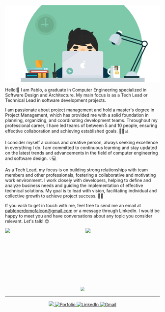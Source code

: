 <!-- Encabezado tipo banner -->
<div align="center">
  <img src="https://github.com/pabllopf/pabllopf/blob/master/images/mi_gif_2.gif" style="width: 1100px; height: 250px;  object-fit: cover;" alt="Banner Image">
</div>


<p align="left">
  Hello!👋
  I am Pablo, a graduate in Computer Engineering specialized in Software Design and Architecture. My main focus is as a Tech Lead or Technical Lead in software development projects.
  
  I am passionate about project management and hold a master's degree in Project Management, which has provided me with a solid foundation in planning, organizing, and coordinating development teams. Throughout my professional career, I have led teams of between 5 and 10 people, ensuring effective collaboration and achieving established goals. 🧑‍💻📊
  
  I consider myself a curious and creative person, always seeking excellence in everything I do. I am committed to continuous learning and stay updated on the latest trends and advancements in the field of computer engineering and software design. 💡💻
  
  As a Tech Lead, my focus is on building strong relationships with team members and other professionals, fostering a collaborative and motivating work environment. I work closely with developers, helping to define and analyze business needs and guiding the implementation of effective technical solutions. My goal is to lead with vision, facilitating individual and collective growth to achieve project success. 🤝💼
  
  If you wish to get in touch with me, feel free to send me an email at pabloperdomofalcon@gmail.com or a message through LinkedIn. I would be happy to meet you and have conversations about any topic you consider relevant. Let's talk! 😊
</p>

<!-- 
<details>
  <summary>Read More</summary>
  <p> I am working in this section...</p>
</details>
-->

<!-- Alinear estadísticas en el centro y ocupar todo el ancho -->
<div align="center" style="display: flex; align-items: center; justify-content: center; gap: 20px; width: 100%;">
  <img src="https://github-readme-stats.vercel.app/api?username=pabllopf&show_icons=true&theme=radical" style="flex: 1; max-width: auto; height: 190px;" />
  <img src="https://github-readme-stats.vercel.app/api/top-langs/?username=pabllopf&layout=compact&theme=radical" style="flex: 1; max-width: auto; height: 190px;" />
</div>

<!-- Reducir tamaño de los trofeos -->
<div align="center">
  <img src="https://github-profile-trophy.vercel.app/?username=pabllopf&theme=onedark&row=1&column=8&margin-w=10&margin-h=10" style="transform: scale(0.8);" />
</div>



<!-- LINE -->
<hr>

<!-- CONTACT -->
<p align="center">
  <a href="https://www.pabllopf.dev/">
    <img src="https://visitor-badge.laobi.icu/badge?page_id=pabllopf">  
  </a>
  <a href="https://www.pabllopf.dev/">
    <img alt="Porfolio" src="https://img.shields.io/badge/Porfolio--blue?style=flat&logo=google-chrome">
  </a>
  <a href="https://www.linkedin.com/in/pabllopf">
    <img alt="LinkedIn" src="https://img.shields.io/badge/LinkedIN--blue?style=flat&logo=linkedin">
  </a>
  <a href="https://www.pabllopf.dev/#contact">
    <img alt="Gmail" src="https://img.shields.io/badge/Gmail--blue?style=flat&logo=gmail">
  </a>
</p>

